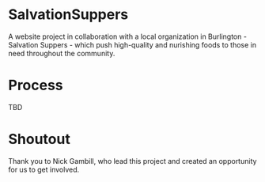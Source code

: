 # SalvationSuppers
A website project in collaboration with a local organization in Burlington - Salvation Suppers - which push high-quality and nurishing foods to those in need throughout the community. 

# Process
TBD




# Shoutout
Thank you to Nick Gambill, who lead this project and created an opportunity for us to get involved.